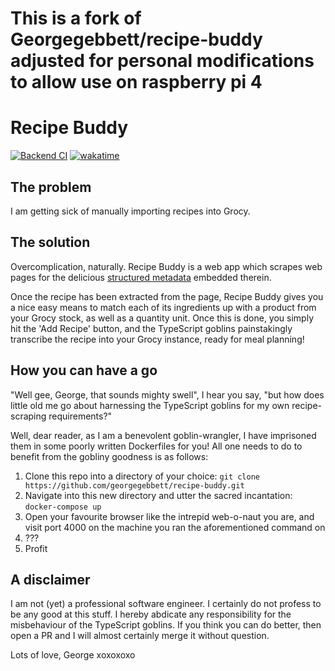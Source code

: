 # This is a fork of Georgegebbett/recipe-buddy adjusted for personal modifications to allow use on raspberry pi 4

# Recipe Buddy

[![Backend CI](https://github.com/georgegebbett/recipe-buddy/actions/workflows/backend-ci.yml/badge.svg)](https://github.com/georgegebbett/recipe-buddy/actions/workflows/backend-ci.yml) [![wakatime](https://wakatime.com/badge/user/43ab5910-d51d-486b-9e03-376e766a43d3/project/c2af7adc-0f49-4c92-bcaa-63bb2f09e9e2.svg)](https://wakatime.com/badge/user/43ab5910-d51d-486b-9e03-376e766a43d3/project/c2af7adc-0f49-4c92-bcaa-63bb2f09e9e2)

## The problem

I am getting sick of manually importing recipes into Grocy.

## The solution

Overcomplication, naturally. Recipe Buddy is a web app which scrapes web pages for the delicious [structured metadata](https://schema.org/Recipe) embedded therein.

Once the recipe has been extracted from the page, Recipe Buddy gives you a nice easy means to match each of its ingredients up with a product from your Grocy stock, as well as a quantity unit. Once this is done, you simply hit the 'Add Recipe' button, and the TypeScript goblins painstakingly transcribe the recipe into your Grocy instance, ready for meal planning!

## How you can have a go

"Well gee, George, that sounds mighty swell", I hear you say, "but how does little old me go about harnessing the TypeScript goblins for my own recipe-scraping requirements?"

Well, dear reader, as I am a benevolent goblin-wrangler, I have imprisoned them in some poorly written Dockerfiles for you! All one needs to do to benefit from the gobliny goodness is as follows:

1. Clone this repo into a directory of your choice: `git clone https://github.com/georgegebbett/recipe-buddy.git`
2. Navigate into this new directory and utter the sacred incantation: `docker-compose up`
3. Open your favourite browser like the intrepid web-o-naut you are, and visit port 4000 on the machine you ran the aforementioned command on
4. ???
5. Profit

## A disclaimer

I am not (yet) a professional software engineer. I certainly do not profess to be any good at this stuff. I hereby abdicate any responsibility for the misbehaviour of the TypeScript goblins. If you think you can do better, then open a PR and I will almost certainly merge it without question. 

Lots of love, George xoxoxoxo
